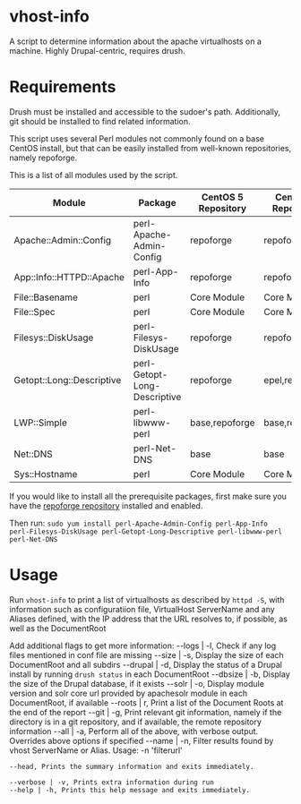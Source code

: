 vhost-info
==========

A script to determine information about the apache virtualhosts on a machine. Highly Drupal-centric, requires drush.

Requirements
============

Drush must be installed and accessible to the sudoer's path. Additionally, git should be installed to find related
information.

This script uses several Perl modules not commonly found on a base CentOS install, but that can be easily installed
from well-known repositories, namely repoforge.

This is a list of all modules used by the script.

| Module                       | Package                      | CentOS 5 Repository | CentOS 6 Repository |
| ---------------------------- | ---------------------------- | ------------------- | ------------------- |
| Apache::Admin::Config        | perl-Apache-Admin-Config     | repoforge           | repoforge           |
| App::Info::HTTPD::Apache     | perl-App-Info                | repoforge           | repoforge           |
| File::Basename               | perl                         | Core Module         | Core Module         |
| File::Spec                   | perl                         | Core Module         | Core Module         |
| Filesys::DiskUsage           | perl-Filesys-DiskUsage       | repoforge           | repoforge           |
| Getopt::Long::Descriptive    | perl-Getopt-Long-Descriptive | repoforge           | epel,repoforge      |
| LWP::Simple                  | perl-libwww-perl             | base,repoforge      | base,repoforge      |
| Net::DNS                     | perl-Net-DNS                 | base                | base                |
| Sys::Hostname                | perl                         | Core Module         | Core Module         |

If you would like to install all the prerequisite packages, first make sure you have the
[repoforge repository](http://repoforge.org/use) installed and enabled.

Then run:
`sudo yum install perl-Apache-Admin-Config perl-App-Info perl-Filesys-DiskUsage perl-Getopt-Long-Descriptive perl-libwww-perl perl-Net-DNS`

Usage
=====

Run `vhost-info` to print a list of virtualhosts as described by `httpd -S`, with information such as configuratiion file,
VirtualHost ServerName and any Aliases defined, with the IP address that the URL resolves to, if possible, as well as the DocumentRoot

Add additional flags to get more information:
    --logs | -l, Check if any log files mentioned in conf file are missing
    --size | -s, Display the size of each DocumentRoot and all subdirs
    --drupal | -d, Display the status of a Drupal install by running `drush status` in each DocumentRoot
    --dbsize | -b, Display the size of the Drupal database, if it exists
    --solr | -o, Display module version and solr core url provided by apachesolr module in each DocumentRoot, if available
    --roots | r, Print a list of the Document Roots at the end of the report
    --git | -g, Print relevant git information, namely if the directory is in a git repository, and if available, the remote repository information
    --all | -a, Perform all of the above, with verbose output. Overrides above options if specified
    --name | -n, Filter results found by vhost ServerName or Alias. Usage: -n 'filterurl'
    
    --head, Prints the summary information and exits immediately.
    
    --verbose | -v, Prints extra information during run
    --help | -h, Prints this help message and exits immediately.
